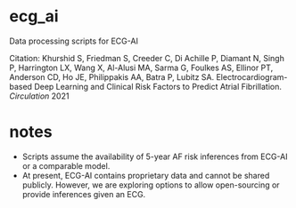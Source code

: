 # ecg_ai
Data processing scripts for ECG-AI

Citation: 
Khurshid S, Friedman S, Creeder C, Di Achille P, Diamant N, Singh P, Harrington LX, Wang X, Al-Alusi MA, Sarma G, Foulkes AS, Ellinor PT, Anderson CD, Ho JE, Philippakis AA, Batra P, Lubitz SA. Electrocardiogram-based Deep Learning and Clinical Risk Factors to Predict Atrial Fibrillation. *Circulation* 2021

# notes
- Scripts assume the availability of 5-year AF risk inferences from ECG-AI or a comparable model. 
- At present, ECG-AI contains proprietary data and cannot be shared publicly. However, we are exploring options to allow open-sourcing or provide inferences given an ECG.

